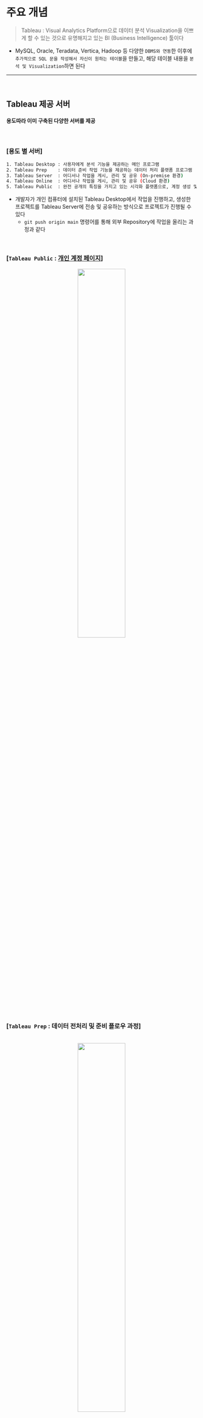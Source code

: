 # 주요 개념
> Tableau : Visual Analytics Platform으로 데이터 분석 Visualization을 이쁘게 할 수 있는 것으로 유명해지고 있는 BI (Business Intelligence) 툴이다
* MySQL, Oracle, Teradata, Vertica, Hadoop 등 다양한 `DBMS와 연동`한 이후에 `추가적으로 SQL 문을 작성해서 자신이 원하는 테이블`을 만들고, 해당 테이블 내용을 `분석 및 Visualization`하면 된다

<hr>
<br>

## Tableau 제공 서버

#### 용도따라 이미 구축된 다양한 서버를 제공

<br>

### [용도 별 서버]
```bash
1. Tableau Desktop : 사용자에게 분석 기능을 제공하는 메인 프로그램
2. Tableau Prep    : 데이터 준비 작업 기능을 제공하는 데이터 처리 플랫폼 프로그램
3. Tableau Server  : 어디서나 작업을 게시, 관리 및 공유 (On-premise 환경)
4. Tableau Online  : 어디서나 작업을 게시, 관리 및 공유 (Cloud 환경)
5. Tableau Public  : 완전 공개의 특징을 가지고 있는 시각화 플랫폼으로, 계정 생성 및 프로젝트 공유가 가능한 SNS 같은 SW
```
* 개발자가 개인 컴퓨터에 설치된 Tableau Desktop에서 작업을 진행하고, 생성한 프로젝트를 Tableau Server에 전송 및 공유하는 방식으로 프로젝트가 진행될 수 있다 
  * `git push origin main` 명령어를 통해 외부 Repository에 작업을 올리는 과정과 같다

<br>

### [`Tableau Public` : [개인 계정 페이지](https://public.tableau.com/profile/.26031161#!/)]

<div align="center">
 <img width = "50%" src="https://user-images.githubusercontent.com/37537227/123355636-0b3e1100-d5a1-11eb-8d14-c0a07d553424.png" />
</div>      

<br>

### [`Tableau Prep`  : 데이터 전처리 및 준비 플로우 과정]

<br>

<div align="center">
 <img width = "50%" src="https://user-images.githubusercontent.com/37537227/123357657-e9df2400-d5a4-11eb-96ba-8204d5ee19b4.png" />
</div>       

<br>
<hr>
<br>

## `Tableau Desktop` 기본 세팅 및 시작

#### 시작페이지에서 데이터 연동부터 모든 프로젝트가 시작된다

<br>

<div align="center">
 <img width = "50%" src="https://user-images.githubusercontent.com/37537227/123357156-0890eb00-d5a4-11eb-9c68-41e733f1a1b6.png" />
</div>   

<br>

### [초기 셋업 - 워크시트]
```bash
1. 왼쪽 상단 Tableau 아이콘을 클릭하면 작업을 시작할 수 있는 시트 1로 이동할 수 있다
2. 왼쪽 하단 새 워크시트, 새 대시보드, 그리고 새 스토리 아이콘을 통해 작업을 시작하면 된다
```
* `가장 기본적인 작업 단위` : 워크시트
  * 워크시트에서부터 모든 작업이 시작된다고 생각하면 된다 


<br>
<hr>
<br>


## 워크시트 (Worksheet)
#### Tableau에서는 기본적으로 24개의 그래프를 제공하며, 각각의 그래프를 하나의 워크시트에서 작업하는 것이 갈끔하다

### [초기 셋업 - 워크시트]
```bash
1. 왼쪽 상단 Tableau 아이콘을 클릭하면 작업을 시작할 수 있는 시트 1로 이동할 수 있다
2. 왼쪽 하단 새 워크시트, 새 대시보드, 그리고 새 스토리 아이콘을 통해 작업을 시작하면 된다
```
* `가장 기본적인 작업 단위` : 워크시트
  * 워크시트에서부터 모든 작업이 시작된다고 생각하면 된다 

<br>

### [표현방식]
```bash
1. 텍스트 테이블
2. 히트 맵
3. 하이라이트 테이블
4. 기호 맵
5. 맵
6. 파이 차트
7. 가로 막대
8. 누적 막대
9. 병렬 막대
10. 트리맵
11. 원 뷰
12. 병렬 원
13. 라인(연속형)
14. 라인(불연속형)
15. 이중 라인
16. 영역차트(연속형)
17. 영역차트(불연속형)
18. 이중 조합
19. 분산형 차트
20. 히스토그램 뷰
21. 박스 플롯
22. 간트 차트 뷰
23. 불릿 그래프
24. 채워진 버블
```

<br>

### [기본 사용단어]
```bash
1. 차원
2. 측정값
3. 매개 변수
4. 계산된 필드
```

<br>

### [텍스트 테이블 (데이터 연동 전에 윤곽을 잡을 때)]
```bash
1. 칼럼으로 보이기 원하는 다수의 필드들을 행에 넣는다
2. 행의 마지막 필드는 열에 넣는다
3. 마크의 텍스트 클릭 > 임의의 값을 넣는다
4. 행에 있는 필드들에 대한 행에 있는 필드 값을 확인할 수 있는 임시 테이블이 생성된다
```
* 조건 : 1개 이상의 차원, 1개 이상의 측정값

<br>

### [맵]
```bash
1. Tableau에서는 시도 및 시군구까지만 Geographic Information을 제공하고 있다
2. Table을 처음에 Import 했을 때, 지리적 역할 속성으로는 자동 설정되지는 않는다
3. 따라서, 시도로 사용할 필드 > 오른쪽 클릭 > 지리적 역할 > 시/도 클릭
4. 따라서, 시군구로 사용할 필드 > 오른쪽 클릭 > 지리적 역할 > 카운티 클릭
5. 경도와 위도 필드가 자동으로 생성
5. 시각화 하고자 하는 필드 더블 클릭 혹은 세부 정보로 드래그 시, 맵에 적용된 것을 확인할 수 있다
```
* 조건 : 1개 이상의 지오, 0개 이상의 차원, 0개 또는 1개 측정값 

<br>

### [데이터 원본과의 관계]

```bash
1. 하나의 Tableau 패키지 통합 문서에는 다수의 데이터 원본이 포함될 수 있다
2. 각각의 워크시트는 다른 데이터 원본을 바라볼 수 있다
3. 다른 데이터 원본을 다라보는 워크시트들을 하나의 대시보드에 포함시킬 수 있다
3. 블랜딩 및 연결 필드: 데이터 원본과 원본이 아닌 데이터 테이블은 서로 연결될 수 있으며, 원본이 아닌 데이터 테이블에서 특정 필드의 오른쪽 연결고리 아이콘을 클릭하면 된다
```

<br>

### [대시보드와의 관계]

```bash
1. 워크시트의 multiset = 대시보드 
2. 각각의 워크시트에서 그래프나 수치를 계산한 이후에 대시보드에 워크시트를 하나의 컴포넌트로 넣어서 사용하게 된다
```

<br>
<hr>
<br>

## 대시보드 (Dashboard)

#### Tableau에서 만든 대시보드를 `HTML <iframe> 태그의 src에 주소값을 넣어서 불러오는 형식`으로 많이 사용한다

<br>


### [주요 컴포넌트]

```bash
1. 시트 - 자신이 작업한 워크시트 목록
2. 가로/세로 컨테이너 - CSS의 Flex와 흡사한 개념으로, flex-direction이 row/column인지를 결정하는 것과 비슷하다
3. 빈 페이지 - 빈 페이지는 <div> 태그와 같기 때문에, CSS 작업을 하면서 여러 용도로 사용했던 <div> 태그처럼 사용하면 된다
4. 텍스트 - 빈 페이지에 텍스트를 넣은 <div> 태그와 같다
5. 탐색   - 현재의 대시보드에서 다른 대시보드로 이동할 수 있으며, 이미지를 넣을 수 있어서 이쁜 이동 버튼을 만들 수도 있다
6. 이미지 - 이미지 embedding 가능
```

<br>

### [동작 - 워크시트를 클릭할 시에 작동되는 동작]
```bash
1. 필터 - 워크시트에 마우스오버 혹은 선택(클릭)을 했을 때 원본 시트의 특정 필드의 값을 대상 시트의 특정 필드의 값과 연동시킬 수 있다
2. 하이라이트 - 
3. URL로 이동 - 
4. 시트로 이동 - Pop-up 창이 뜨면서, 특정 시트 혹은 대시보드 등을 불러온다
5. 매개 변수 변경 - 
6. 집합 값 변경 - 
```
* `동작`: `동작` 설정은 왼쪽 상단의 워크시트와 대시보드 칼럼에 포함되어 있다
  * 자신이 `워크시트`에서 작업 중이라면, `워크시트 칼럼`에 포함된 동작을 사용
  * 자신이 `대시보드`에서 작업 중이라면, `대시보드 칼럼`에 포함된 동작을 사용

* `필터` : 예를 들어서, 특정 텍스트를 클릭하면, 하나의 그래프가 텍스트 내용에 알맞는 그래프로 변경되는 형식으로 활용 가능하다

* `시트로 이동` : 팝업 형식으로 보고 싶은 것이 아니라, 현재 페이지에서 이동하고자 하는 것이라면, 대시보드의 탐색 개체를 활용하면 된다

<br>

